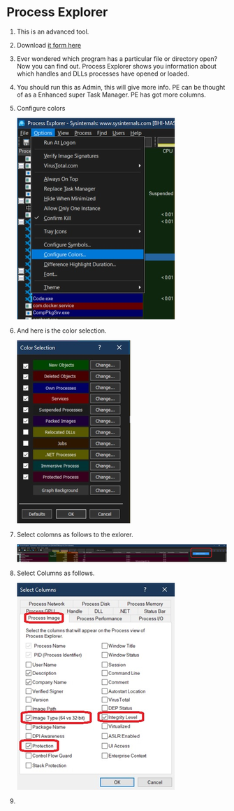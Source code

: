 # Process Explorer

1. This is an advanced tool. 
2. Download [it form here](https://learn.microsoft.com/en-us/sysinternals/downloads/process-explorer)
3. Ever wondered which program has a particular file or directory open? Now you can find out. Process Explorer shows you information about which handles and DLLs processes have opened or loaded.
4. You should run this as Admin, this will give more info. PE can be thought of as a Enhanced super Task Manager. PE has got more columns. 
5. Configure colors
   
    ![Configure Colors](Images/60_50_Options_ConfigureColors.jpg)

6. And here is the color selection.

    ![Color Selection](Images/61_50_ColorSelection.jpg)

7. Select colomns as follows to the exlorer.

    ![Select Columns](Images/62_50_SelectColumns.jpg)

8. Select Columns as follows.

    ![Select Columns](Images/63_50_ColumnSelection.jpg)

9. 